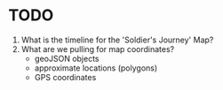 # TODO

1. What is the timeline for the 'Soldier's Journey' Map?
2. What are we pulling for map coordinates?
	- geoJSON objects
	- approximate locations (polygons)
	- GPS coordinates 


